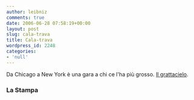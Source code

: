 ```yaml
---
author: leibniz
comments: true
date: 2006-06-28 07:58:19+00:00
layout: post
slug: cala-trava
title: Cala-trava
wordpress_id: 2248
categories:
- 'null'
---
```


Da Chicago a New York è una gara a chi ce l'ha più grosso. [Il grattacielo](http://www.lastampa.it/cmstp/rubriche/girata.asp?ID_articolo=196&ID_blog=43&ID_sezione=58).

### La Stampa
